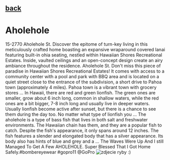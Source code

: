 ## [back](../index.md) 
# Aholehole
15-2770 Aholehole St. Discover the epitome of turn-key living in this meticulously crafted home boasting an expansive wraparound covered lanai featuring built-in ohia seating, nestled within Hawaiian Shores Recreational Estates. Inside, vaulted ceilings and an open-concept design create an airy ambiance throughout the residence. Aholehole St. Don't miss this piece of paradise in Hawaiian Shores Recreational Estates! It comes with access to a community center with a pool and park with BBQ area and is located on a quiet street close to the entrance of the subdivision, a short drive to Pahoa town (approximately 4 miles). Pahoa town is a vibrant town with grocery stores ... In Hawaii, there are red and green lionfish. The green ones are smaller, grow about 6 inch long, common in shallow waters, while the red ones are a bit bigger, 7-8 inch long and usually live in deeper waters. Usually lionfish become active after sunset, but there is a chance to see them during the day too. No matter what type of lionfish you ... The aholehole is a type of bass fish that lives in both salt and freshwater environments. The Hawaiian chain has them, and they are a popular fish to catch. Despite the fish's appearance, it only spans around 12 inches. The fish features a slender and elongated body that has a silver appearance. Its body also has hints of blue and grey and a ... The Waves Were Up And I still Managed To Get A Few AHOLEHOLE. Super Blessed That I Got Home Safely.#bombereyewear #gopro11 @GoPro
![zdjecie ryby :)](fotki/Aholehole.jpg)
